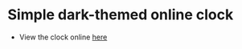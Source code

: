 # Simple dark-themed online clock
- View the clock online <a href="https://c2y5.github.io/SimpleWebClock/">here</a>
